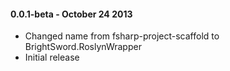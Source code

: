 #### 0.0.1-beta - October 24 2013
* Changed name from fsharp-project-scaffold to BrightSword.RoslynWrapper
* Initial release
